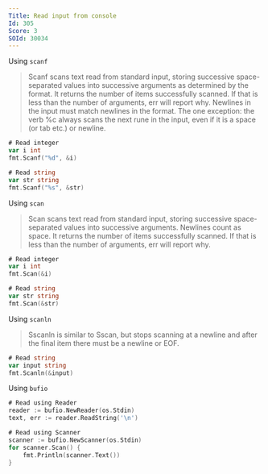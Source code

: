 ```yaml
---
Title: Read input from console
Id: 305
Score: 3
SOId: 30034
---
```

Using `scanf`

> Scanf scans text read from standard input, storing successive space-separated values into successive arguments as determined by the format. It returns the number of items successfully scanned. If that is less than the number of arguments, err will report why. Newlines in the input must match newlines in the format. The one exception: the verb %c always scans the next rune in the input, even if it is a space (or tab etc.) or newline.

```go
# Read integer
var i int
fmt.Scanf("%d", &i)

# Read string
var str string
fmt.Scanf("%s", &str)
```

Using `scan`

> Scan scans text read from standard input, storing successive space-separated values into successive arguments. Newlines count as space. It returns the number of items successfully scanned. If that is less than the number of arguments, err will report why.

```go
# Read integer
var i int
fmt.Scan(&i)

# Read string
var str string
fmt.Scan(&str)
```

Using `scanln`

> Sscanln is similar to Sscan, but stops scanning at a newline and after the final item there must be a newline or EOF.

```go
# Read string
var input string
fmt.Scanln(&input)
```

Using `bufio`

```go
# Read using Reader
reader := bufio.NewReader(os.Stdin)
text, err := reader.ReadString('\n')

# Read using Scanner
scanner := bufio.NewScanner(os.Stdin)
for scanner.Scan() {
    fmt.Println(scanner.Text())
}
```
